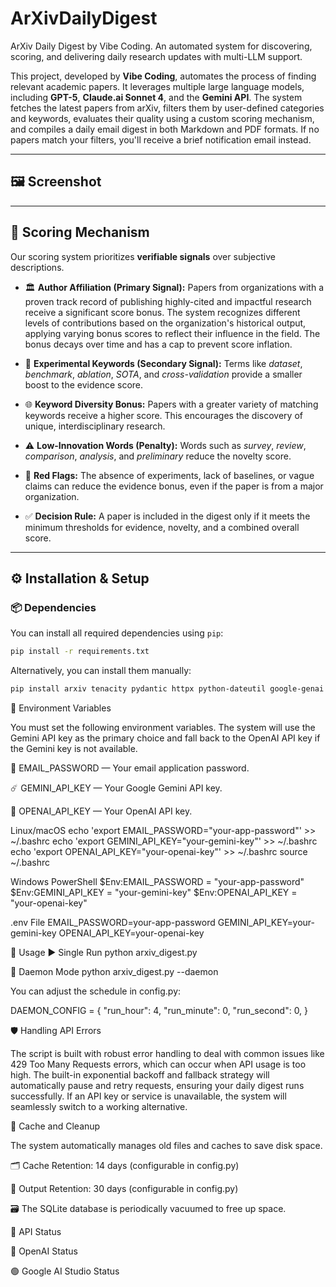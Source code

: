 # ArXivDailyDigest
ArXiv Daily Digest by Vibe Coding. An automated system for discovering, scoring, and delivering daily research updates with multi-LLM support.

This project, developed by **Vibe Coding**, automates the process of finding relevant academic papers. It leverages multiple large language models, including **GPT-5**, **Claude.ai Sonnet 4**, and the **Gemini API**. The system fetches the latest papers from arXiv, filters them by user-defined categories and keywords, evaluates their quality using a custom scoring mechanism, and compiles a daily email digest in both Markdown and PDF formats. If no papers match your filters, you'll receive a brief notification email instead.

---

## 🖼️ Screenshot

-----

## 🎯 Scoring Mechanism

Our scoring system prioritizes **verifiable signals** over subjective descriptions.

- 🏛️ **Author Affiliation (Primary Signal):** Papers from organizations with a proven track record of publishing highly-cited and impactful research receive a significant score bonus. The system recognizes different levels of contributions based on the organization's historical output, applying varying bonus scores to reflect their influence in the field. The bonus decays over time and has a cap to prevent score inflation.

- 🔬 **Experimental Keywords (Secondary Signal):** Terms like *dataset*, *benchmark*, *ablation*, *SOTA*, and *cross-validation* provide a smaller boost to the evidence score.

- 🌐 **Keyword Diversity Bonus:** Papers with a greater variety of matching keywords receive a higher score. This encourages the discovery of unique, interdisciplinary research.

- ⚠️ **Low-Innovation Words (Penalty):** Words such as *survey*, *review*, *comparison*, *analysis*, and *preliminary* reduce the novelty score.

- 🚩 **Red Flags:** The absence of experiments, lack of baselines, or vague claims can reduce the evidence bonus, even if the paper is from a major organization.

- ✅ **Decision Rule:** A paper is included in the digest only if it meets the minimum thresholds for evidence, novelty, and a combined overall score.

---

## ⚙️ Installation & Setup

### 📦 Dependencies

You can install all required dependencies using `pip`:

```bash
pip install -r requirements.txt
```

Alternatively, you can install them manually:

```bash
pip install arxiv tenacity pydantic httpx python-dateutil google-genai openai markdown weasyprint
```

🔑 Environment Variables

You must set the following environment variables. The system will use the Gemini API key as the primary choice and fall back to the OpenAI API key if the Gemini key is not available.

🔐 EMAIL_PASSWORD — Your email application password.

☄️ GEMINI_API_KEY — Your Google Gemini API key.

🤖 OPENAI_API_KEY — Your OpenAI API key.

Linux/macOS
echo 'export EMAIL_PASSWORD="your-app-password"' >> ~/.bashrc
echo 'export GEMINI_API_KEY="your-gemini-key"' >> ~/.bashrc
echo 'export OPENAI_API_KEY="your-openai-key"' >> ~/.bashrc
source ~/.bashrc

Windows PowerShell
$Env:EMAIL_PASSWORD = "your-app-password"
$Env:GEMINI_API_KEY = "your-gemini-key"
$Env:OPENAI_API_KEY = "your-openai-key"

.env File
EMAIL_PASSWORD=your-app-password
GEMINI_API_KEY=your-gemini-key
OPENAI_API_KEY=your-openai-key

🚀 Usage
▶️ Single Run
python arxiv_digest.py

🔁 Daemon Mode
python arxiv_digest.py --daemon


You can adjust the schedule in config.py:

DAEMON_CONFIG = {
    "run_hour": 4,
    "run_minute": 0,
    "run_second": 0,
}

🛡️ Handling API Errors

The script is built with robust error handling to deal with common issues like 429 Too Many Requests errors, which can occur when API usage is too high. The built-in exponential backoff and fallback strategy will automatically pause and retry requests, ensuring your daily digest runs successfully. If an API key or service is unavailable, the system will seamlessly switch to a working alternative.

🧹 Cache and Cleanup

The system automatically manages old files and caches to save disk space.

🗂️ Cache Retention: 14 days (configurable in config.py)

📑 Output Retention: 30 days (configurable in config.py)

🗃️ The SQLite database is periodically vacuumed to free up space.

📡 API Status

🔵 OpenAI Status

🟢 Google AI Studio Status



